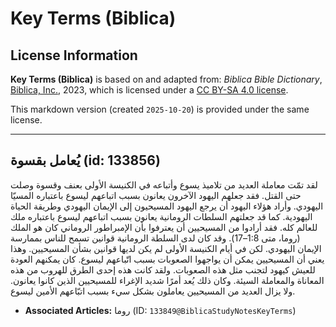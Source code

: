 # Key Terms (Biblica)

## License Information

**Key Terms (Biblica)** is based on and adapted from: _Biblica Bible Dictionary_, [Biblica, Inc.](https://www.biblica.com/), 2023, which is licensed under a [CC BY-SA 4.0 license](https://creativecommons.org/licenses/by-sa/4.0/legalcode.en).

This markdown version (created `2025-10-20`) is provided under the same license.



--------------------------------

## يُعامل بقسوة (id: 133856)

لقد تمّت معاملة العديد من تلاميذ يسوع وأتباعه في الكنيسة الأولى بعنف وقسوة وصلت حتى القتل. فقد جعلهم اليهود الآخرون يعانون بسبب اتباعهم ليسوع باعتباره المسيّا اليهودي. وأراد هؤلاء اليهود أن يرجع اليهود المسيحيون إلى الإيمان اليهودي وطريقة الحياة اليهودية. كما قد جعلتهم السلطات الرومانية يعانون بسبب اتباعهم ليسوع باعتباره ملك للعالم كله. فقد أرادوا من المسيحيين أن يعترفوا بأن الإمبراطور الروماني كان هو الملك (روما، متى 1:8–17\). وقد كان لدى السلطة الرومانية قوانين تسمح للناس بممارسة الإيمان اليهودي. لكن في أيام الكنيسة الأولى لم يكن لديها قوانين بشأن المسيحيين. وهذا يعني أن المسيحيين يمكن أن يواجهوا الصعوبات بسبب اتّباعهم ليسوع. كان يمكنهم العودة للعيش كيهود لتجنب مثل هذه الصعوبات. ولقد كانت هذه إحدى الطرق للهروب من هذه المعاناة والمعاملة السيئة. وكان ذلك يُعد أمرًا شديد الإغراء للمسيحيين الذين كانوا يعانون. ولا يزال العديد من المسيحيين يعاملون بشكل سيء بسبب اتبّاعهم الأمين ليسوع.

* **Associated Articles:** روما (ID: `133849@BiblicaStudyNotesKeyTerms`)

